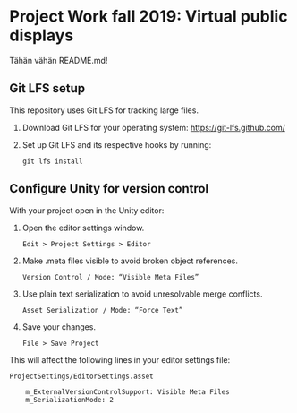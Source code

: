 # Project Work fall 2019: Virtual public displays

Tähän vähän README.md!

## Git LFS setup

This repository uses Git LFS for tracking large files.

1. Download Git LFS for your operating system: https://git-lfs.github.com/
2. Set up Git LFS and its respective hooks by running:

    `git lfs install`

## Configure Unity for version control

With your project open in the Unity editor:

1. Open the editor settings window.

    `Edit > Project Settings > Editor`

2. Make .meta files visible to avoid broken object references.

    `Version Control / Mode: “Visible Meta Files”`

3. Use plain text serialization to avoid unresolvable merge conflicts.

    `Asset Serialization / Mode: “Force Text”`

4. Save your changes.

    `File > Save Project`

This will affect the following lines in your editor settings file:

    ProjectSettings/EditorSettings.asset
  
        m_ExternalVersionControlSupport: Visible Meta Files
        m_SerializationMode: 2
